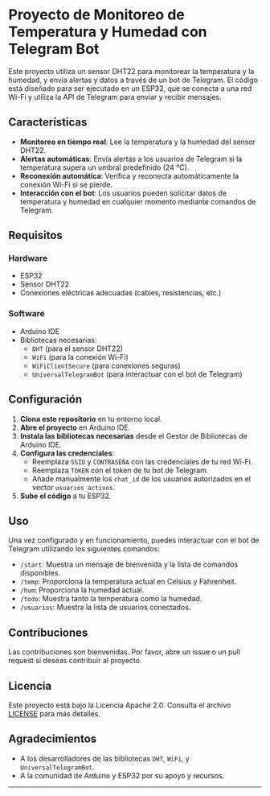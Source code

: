 # Proyecto de Monitoreo de Temperatura y Humedad con Telegram Bot

Este proyecto utiliza un sensor DHT22 para monitorear la temperatura y la humedad, y envía alertas y datos a través de un bot de Telegram. El código está diseñado para ser ejecutado en un ESP32, que se conecta a una red Wi-Fi y utiliza la API de Telegram para enviar y recibir mensajes.

## Características

- **Monitoreo en tiempo real**: Lee la temperatura y la humedad del sensor DHT22.
- **Alertas automáticas**: Envía alertas a los usuarios de Telegram si la temperatura supera un umbral predefinido (24 °C).
- **Reconexión automática**: Verifica y reconecta automáticamente la conexión Wi-Fi si se pierde.
- **Interacción con el bot**: Los usuarios pueden solicitar datos de temperatura y humedad en cualquier momento mediante comandos de Telegram.

## Requisitos

### Hardware
- ESP32
- Sensor DHT22
- Conexiones eléctricas adecuadas (cables, resistencias, etc.)

### Software
- Arduino IDE
- Bibliotecas necesarias:
  - `DHT` (para el sensor DHT22)
  - `WiFi` (para la conexión Wi-Fi)
  - `WiFiClientSecure` (para conexiones seguras)
  - `UniversalTelegramBot` (para interactuar con el bot de Telegram)

## Configuración

1. **Clona este repositorio** en tu entorno local.
2. **Abre el proyecto** en Arduino IDE.
3. **Instala las bibliotecas necesarias** desde el Gestor de Bibliotecas de Arduino IDE.
4. **Configura las credenciales**:
   - Reemplaza `SSID` y `CONTRASEÑA` con las credenciales de tu red Wi-Fi.
   - Reemplaza `TOKEN` con el token de tu bot de Telegram.
   - Añade manualmente los `chat_id` de los usuarios autorizados en el vector `usuarios_activos`.
5. **Sube el código** a tu ESP32.

## Uso

Una vez configurado y en funcionamiento, puedes interactuar con el bot de Telegram utilizando los siguientes comandos:

- `/start`: Muestra un mensaje de bienvenida y la lista de comandos disponibles.
- `/temp`: Proporciona la temperatura actual en Celsius y Fahrenheit.
- `/hum`: Proporciona la humedad actual.
- `/todo`: Muestra tanto la temperatura como la humedad.
- `/usuarios`: Muestra la lista de usuarios conectados.

## Contribuciones

Las contribuciones son bienvenidas. Por favor, abre un issue o un pull request si deseas contribuir al proyecto.

## Licencia

Este proyecto está bajo la Licencia Apache 2.0. Consulta el archivo [LICENSE](LICENSE) para más detalles.

## Agradecimientos

- A los desarrolladores de las bibliotecas `DHT`, `WiFi`, y `UniversalTelegramBot`.
- A la comunidad de Arduino y ESP32 por su apoyo y recursos.

---

